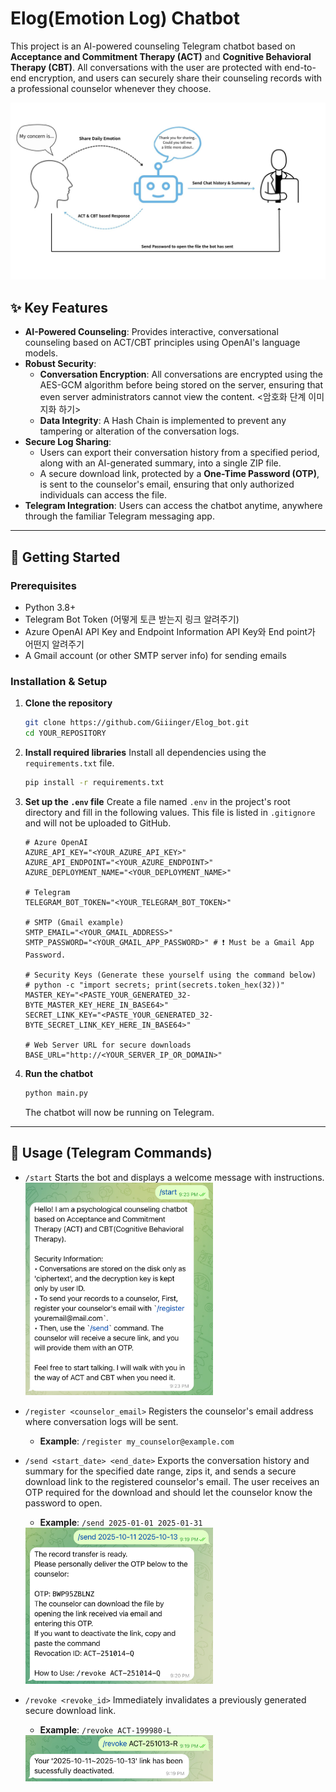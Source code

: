 
# Elog(Emotion Log) Chatbot

This project is an AI-powered counseling Telegram chatbot based on **Acceptance and Commitment Therapy (ACT)** and **Cognitive Behavioral Therapy (CBT)**. All conversations with the user are protected with end-to-end encryption, and users can securely share their counseling records with a professional counselor whenever they choose.

<img src="./images/explanation.jpg" width="800">

## ✨ Key Features

  * **AI-Powered Counseling**: Provides interactive, conversational counseling based on ACT/CBT principles using OpenAI's language models.
  * **Robust Security**:
      * **Conversation Encryption**: All conversations are encrypted using the AES-GCM algorithm before being stored on the server, ensuring that even server administrators cannot view the content. <암호화 단계 이미지화 하기>
      * **Data Integrity**: A Hash Chain is implemented to prevent any tampering or alteration of the conversation logs.
  * **Secure Log Sharing**:
      * Users can export their conversation history from a specified period, along with an AI-generated summary, into a single ZIP file.
      * A secure download link, protected by a **One-Time Password (OTP)**, is sent to the counselor's email, ensuring that only authorized individuals can access the file.
  * **Telegram Integration**: Users can access the chatbot anytime, anywhere through the familiar Telegram messaging app.

-----

## 🚀 Getting Started

### Prerequisites

  * Python 3.8+
  * Telegram Bot Token
    (어떻게 토큰 받는지 링크 알려주기)
  * Azure OpenAI API Key and Endpoint Information
    API Key와 End point가 어떤지 알려주기 
  * A Gmail account (or other SMTP server info) for sending emails

### Installation & Setup

1.  **Clone the repository**

    ```bash
    git clone https://github.com/Giiinger/Elog_bot.git
    cd YOUR_REPOSITORY
    ```

2.  **Install required libraries**
    Install all dependencies using the `requirements.txt` file.

    ```bash
    pip install -r requirements.txt
    ```

3.  **Set up the `.env` file**
    Create a file named `.env` in the project's root directory and fill in the following values. This file is listed in `.gitignore` and will not be uploaded to GitHub.

    ```env
    # Azure OpenAI
    AZURE_API_KEY="<YOUR_AZURE_API_KEY>"
    AZURE_API_ENDPOINT="<YOUR_AZURE_ENDPOINT>"
    AZURE_DEPLOYMENT_NAME="<YOUR_DEPLOYMENT_NAME>"

    # Telegram
    TELEGRAM_BOT_TOKEN="<YOUR_TELEGRAM_BOT_TOKEN>"

    # SMTP (Gmail example)
    SMTP_EMAIL="<YOUR_GMAIL_ADDRESS>"
    SMTP_PASSWORD="<YOUR_GMAIL_APP_PASSWORD>" # ❗️ Must be a Gmail App Password.

    # Security Keys (Generate these yourself using the command below)
    # python -c "import secrets; print(secrets.token_hex(32))"
    MASTER_KEY="<PASTE_YOUR_GENERATED_32-BYTE_MASTER_KEY_HERE_IN_BASE64>"
    SECRET_LINK_KEY="<PASTE_YOUR_GENERATED_32-BYTE_SECRET_LINK_KEY_HERE_IN_BASE64>"

    # Web Server URL for secure downloads
    BASE_URL="http://<YOUR_SERVER_IP_OR_DOMAIN>"
    ```

4.  **Run the chatbot**

    ```bash
    python main.py
    ```

    The chatbot will now be running on Telegram.

-----

## 📖 Usage (Telegram Commands)

  * `/start`
    Starts the bot and displays a welcome message with instructions.
    <img src="./images/start.jpg" width="300">

  * `/register <counselor_email>`
    Registers the counselor's email address where conversation logs will be sent.

      * **Example**: `/register my_counselor@example.com`

  * `/send <start_date> <end_date>`
    Exports the conversation history and summary for the specified date range, zips it, and sends a secure download link to the registered counselor's email. The user receives an OTP required for the download and should let the counselor know the password to open.

      * **Example**: `/send 2025-01-01 2025-01-31`
    <img src="./images/send.jpg" width="300">

  * `/revoke <revoke_id>`
    Immediately invalidates a previously generated secure download link.

    * **Example**: `/revoke ACT-199980-L`
    <img src="./images/revoke.jpg" width="300">
